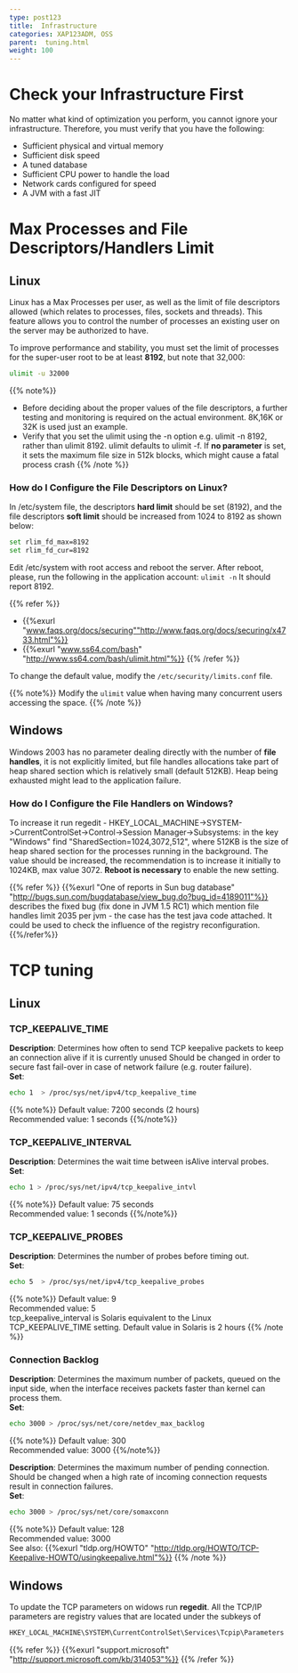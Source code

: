 ```yaml
---
type: post123
title:  Infrastructure
categories: XAP123ADM, OSS
parent:  tuning.html
weight: 100
---
```




# Check your Infrastructure First

No matter what kind of optimization you perform, you cannot ignore your infrastructure. Therefore, you must verify that you have the following:

- Sufficient physical and virtual memory
- Sufficient disk speed
- A tuned database
- Sufficient CPU power to handle the load
- Network cards configured for speed
- A JVM with a fast JIT

# Max Processes and File Descriptors/Handlers Limit

## Linux

Linux has a Max Processes per user, as well as the limit of file descriptors allowed (which relates to processes, files, sockets and threads). This feature allows you to control the number of processes an existing user on the server may be authorized to have.

To improve performance and stability, you must set the limit of processes for the super-user root to be at least **8192**, but note that 32,000:


```bash
ulimit -u 32000
```

{{% note%}}
* Before deciding about the proper values of the file descriptors, a further testing and monitoring is required on the actual environment. 8K,16K or 32K is used just an example.
* Verify that you set the ulimit using the -n option e.g. ulimit -n 8192, rather than ulimit 8192. ulimit defaults to ulimit -f. If **no parameter** is set, it sets the maximum file size in 512k blocks, which might cause a fatal process crash
{{% /note %}}

### How do I Configure the File Descriptors on Linux?

In /etc/system file, the descriptors **hard limit** should be set (8192), and the file descriptors **soft limit** should be increased from 1024 to 8192 as shown below:


```bash
set rlim_fd_max=8192
set rlim_fd_cur=8192
```

Edit /etc/system with root access and reboot the server. After reboot, please, run the following in the application account:
`ulimit -n`
It should report 8192.

{{% refer %}}
- {{%exurl "www.faqs.org/docs/securing""http://www.faqs.org/docs/securing/x4733.html"%}}
- {{%exurl "www.ss64.com/bash" "http://www.ss64.com/bash/ulimit.html"%}}
{{% /refer %}}

To change the default value, modify the `/etc/security/limits.conf` file.

{{% note%}}
Modify the `ulimit` value when having many concurrent users accessing the space.
{{% /note %}}

## Windows

Windows 2003 has no parameter dealing directly with the number of **file handles**, it is not explicitly limited, but file handles allocations take part of heap shared section which is relatively small (default 512KB). Heap being exhausted might lead to the application failure.

### How do I Configure the File Handlers on Windows?

To increase it run regedit - HKEY_LOCAL_MACHINE->SYSTEM->CurrentControlSet->Control->Session Manager->Subsystems:
in the key "Windows" find "SharedSection=1024,3072,512", where 512KB is the size of heap shared section for the processes running in the background. The value should be increased, the recommendation is to increase it initially to 1024KB, max value 3072. **Reboot is necessary** to enable the new setting.


{{% refer %}}
{{%exurl "One of reports in Sun bug database" "http://bugs.sun.com/bugdatabase/view_bug.do?bug_id=4189011"%}} describes the fixed bug (fix done in JVM 1.5 RC1) which mention file handles limit 2035 per jvm - the case has the test java code attached. It could be used to check the influence of the registry reconfiguration.
{{%/refer%}}

# TCP tuning

## Linux

### TCP_KEEPALIVE_TIME

**Description**: Determines how often to send TCP keepalive packets to keep an connection alive if it is currently unused
Should be changed in order to secure fast fail-over in case of network failure (e.g. router failure).<br>
**Set**:


```bash
echo 1  > /proc/sys/net/ipv4/tcp_keepalive_time
```

{{% note%}}
Default value: 7200 seconds (2 hours)<br>
Recommended value: 1 seconds
{{%/note%}}

### TCP_KEEPALIVE_INTERVAL

**Description**: Determines the wait time between isAlive interval probes.<br>
**Set**:


```bash
echo 1 > /proc/sys/net/ipv4/tcp_keepalive_intvl
```

{{% note%}}
Default value: 75 seconds<br>
Recommended value: 1 seconds
{{%/note%}}

### TCP_KEEPALIVE_PROBES

**Description**: Determines the number of probes before timing out.<br>
**Set**:


```bash
echo 5  > /proc/sys/net/ipv4/tcp_keepalive_probes
```

{{% note%}}
Default value: 9 <br>
Recommended value: 5 <br>
tcp_keepalive_interval is Solaris equivalent to the Linux TCP_KEEPALIVE_TIME setting. Default value in Solaris is 2 hours
{{% /note %}}

### Connection Backlog

**Description**: Determines the maximum number of packets, queued on the input side, when the interface receives packets faster than kernel can process them.<br>
**Set**:


```bash
echo 3000 > /proc/sys/net/core/netdev_max_backlog
```

{{% note%}}
Default value: 300<br>
Recommended value: 3000
{{%/note%}}

**Description**: Determines the maximum number of pending connection.
Should be changed when a high rate of incoming connection requests result in connection failures.<br>
**Set**:


```bash
echo 3000 > /proc/sys/net/core/somaxconn
```

{{% note%}}
Default value: 128 <br>
Recommended value: 3000<br>
See also: {{%exurl "tldp.org/HOWTO" "http://tldp.org/HOWTO/TCP-Keepalive-HOWTO/usingkeepalive.html"%}}
{{% /note %}}

## Windows

To update the TCP parameters on widows run **regedit**.
All the TCP/IP parameters are registry values that are located under the subkeys of


```bash
HKEY_LOCAL_MACHINE\SYSTEM\CurrentControlSet\Services\Tcpip\Parameters
```

{{% refer %}}
{{%exurl "support.microsoft" "http://support.microsoft.com/kb/314053"%}}
{{% /refer %}}

